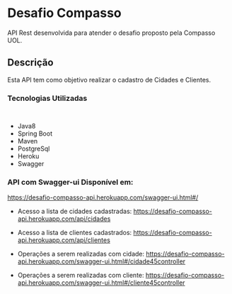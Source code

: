 # Desafio Compasso
API Rest desenvolvida para atender o desafio proposto pela Compasso UOL. 

## Descrição
Esta API tem como objetivo realizar o cadastro de Cidades e Clientes.

### Tecnologias Utilizadas

`` ``
* Java8
* Spring Boot
* Maven
* PostgreSql
* Heroku
* Swagger
`` ``


### API com Swagger-ui Disponível em:
https://desafio-compasso-api.herokuapp.com/swagger-ui.html#/

* Acesso a lista de cidades cadastradas: https://desafio-compasso-api.herokuapp.com/api/cidades

* Acesso a lista de clientes cadastrados: https://desafio-compasso-api.herokuapp.com/api/clientes

* Operações a serem realizadas com cidade:
https://desafio-compasso-api.herokuapp.com/swagger-ui.html#/cidade45controller

* Operações a serem realizadas com cliente: 
https://desafio-compasso-api.herokuapp.com/swagger-ui.html#/cliente45controller


